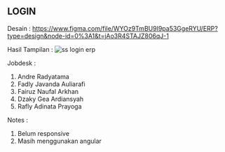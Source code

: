 ## LOGIN

Desain : https://www.figma.com/file/WYOz9TmBU9I9pa53GgeRYU/ERP?type=design&node-id=0%3A1&t=jAo3R4STAJZ806qJ-1

Hasil Tampilan :
![ss login erp](https://user-images.githubusercontent.com/124945882/236108949-c0586cf7-5589-48d9-8673-849c9b487db0.jpg)

Jobdesk :
1. Andre Radyatama
2. Fadly Javanda Auliarafi
3. Fairuz Naufal Arkhan
4. Dzaky Gea Ardiansyah
5. Rafly Adinata Prayoga

Notes :
1. Belum responsive
2. Masih menggunakan angular
